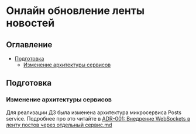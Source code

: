 # Онлайн обновление ленты новостей

## Оглавление

- [Подготовка](#подготовка)
    - [Изменение архитектуры сервисов](#изменение-архитектуры-сервисов)

## Подготовка

### Изменение архитектуры сервисов

Для реализации ДЗ была изменена архитектура микросервиса Posts service. Подробнее про это читайте в
[ADR-001: Внедрение WebSockets в ленту постов через отдельный сервис.md](/doc/adr/ADR-001:%20Внедрение%20WebSockets%20в%20ленту%20постов%20через%20отдельный%20сервис.md)

